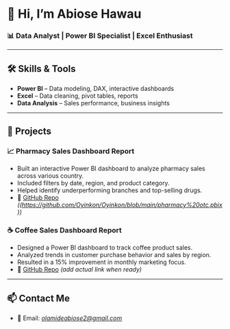 # 👋 Hi, I’m Abiose Hawau  
### 📊 Data Analyst | Power BI Specialist | Excel Enthusiast

---

## 🛠 Skills & Tools
- **Power BI** – Data modeling, DAX, interactive dashboards  
- **Excel** – Data cleaning, pivot tables, reports  
- **Data Analysis** – Sales performance, business insights  

---

## 💼 Projects

### 📈 Pharmacy Sales Dashboard Report
- Built an interactive Power BI dashboard to analyze pharmacy sales across various country.
- Included filters by date, region, and product category.
- Helped identify underperforming branches and top-selling drugs.
- 🔗 [GitHub Repo](#) *((https://github.com/Oyinkon/Oyinkon/blob/main/pharmacy%20otc.pbix))*

### ☕ Coffee Sales Dashboard Report
- Designed a Power BI dashboard to track coffee product sales.
- Analyzed trends in customer purchase behavior and sales by region.
- Resulted in a 15% improvement in monthly marketing focus.
- 🔗 [GitHub Repo](#) *(add actual link when ready)*


---

## 📫 Contact Me
- 📧 Email: *olamideabiose2@gmail.com*

